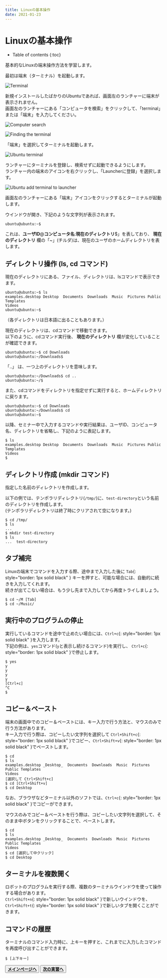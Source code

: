 ```yaml
---
title: Linuxの基本操作
date: 2021-01-23
---
```


# Linuxの基本操作

- Table of contents
{:toc}

基本的なLinuxの端末操作方法を学習します。

最初は端末（ターミナル）を起動します。

![Terminal](images/terminal-icon.png)

新規インストールしたばかりのUbuntuであれば、画面左のランチャーに端末が表示されません。<br>
画面左のランチャーにある「コンピュータを検索」をクリックして、「terminal」または「端末」を入力してください。

![Computer search](images/ubuntu_computer_search_icon.png)

![Finding the terminal](images/ubuntu_find_terminal.png)

「端末」を選択してターミナルを起動します。

![Ubuntu terminal](images/ubuntu_started_terminal.png)

ランチャーにターミナルを登録し、検索せずに起動できるようにします。<br>
ランチャー内の端末のアイコンを右クリックし、「Launcherに登録」を選択します。

![Ubuntu add terminal to launcher](images/ubuntu_add_terminal_to_launcher.png)

画面左のランチャーにある「端末」アイコンをクリックするとターミナルが起動します。

ウインドウが開き、下記のような文字列が表示されます。

```shell
ubuntu@ubuntu:~$
```

これは、__ユーザID__@__コンピュータ名__:__現在のディレクトリ__$」を表しており、 __現在のディレクトリ__ 欄の「~」(チルダ)は、現在のユーザのホームディレクトリを表します。

## ディレクトリ操作 (ls, cd コマンド)

現在のディレクトリにある、ファイル、ディレクトリは、lsコマンドで表示できます。

```shell
ubuntu@ubuntu:~$ ls
examples.desktop Desktop  Documents  Downloads  Music  Pictures Public Templates
Videos
ubuntu@ubuntu:~$
```

（各ディレクトリは日本語に出ることもあります。）

現在のディレクトリは、cdコマンドで移動できます。<br>
以下のように、cdコマンド実行後、 __現在のディレクトリ__ 欄が変化していることが確認できます。

```shell
ubuntu@ubuntu:~$ cd Downloads
ubuntu@ubuntu:~/Downloads$
```

「..」 は、一つ上のディレクトリを意味します。

```shell
ubuntu@ubuntu:~/Downloads$ cd ..
ubuntu@ubuntu:~/$
```

また、cdコマンドをディレクトリを指定せずに実行すると、ホームディレクトリに戻ります。

```shell
ubuntu@ubuntu:~$ cd Downloads
ubuntu@ubuntu:~/Downloads$ cd
ubuntu@ubuntu:~$
```

以降、セミナー中で入力するコマンドや実行結果は、ユーザID、コンピュータ名、ディレクトリを省略し、下記のように表記します。

```shell
$ ls
examples.desktop Desktop  Documents  Downloads  Music  Pictures Public Templates
Videos
$
```

## ディレクトリ作成 (mkdir コマンド)

指定した名前のディレクトリを作成します。

以下の例では、テンポラリディレクトリ(`/tmp/`)に、`test-directory`という名前のディレクトリを作成します。<br>
(テンポラリディレクトリは終了時にクリアされて空になります。)

```shell
$ cd /tmp/
$ ls
...
$ mkdir test-directory
$ ls
...  test-directory
```

## タブ補完

Linuxの端末でコマンドを入力する際、途中まで入力した後に `Tab`{: style="border: 1px solid black" } キーを押すと、可能な場合には、自動的に続きを入力してくれます。<br>
続きが出てこない場合は、もう少し先まで入力してから再度トライしましょう。

```shell
$ cd ~/M [Tab]
$ cd ~/Music/
```

## 実行中のプログラムの停止

実行しているコマンドを途中で止めたい場合には、`Ctrl+c`{: style="border: 1px solid black" }を入力します。<br>
下記の例は、`yes`コマンド(`y`と表示し続けるコマンド)を実行し、 `Ctrl+c`{: style="border: 1px solid black" }で停止します。

```shell
$ yes
y
y
y
y
[Ctrl+c]
^C
$
```

## コピー＆ペースト

端末の画面中でのコピー＆ペーストには、キー入力で行う方法と、マウスのみで行う方法があります。<br>
キー入力で行う際は、コピーしたい文字列を選択して `Ctrl+Shift+c`{: style="border: 1px solid black" }でコピー、`Ctrl+Shift+v`{: style="border: 1px solid black" }でペーストします。

```shell
$ cd
$ ls
examples.desktop _Desktop_  Documents  Downloads  Music  Pictures Public Templates
Videos
[選択して Ctrl+Shift+c]
$ cd [Ctrl+Shift+v]
$ cd Desktop
```

なお、ブラウザなどターミナル以外のソフトでは、`Ctrl+c`{: style="border: 1px solid black" }でコピーができます。

マウスのみでコピー＆ペーストを行う際は、コピーしたい文字列を選択して、そのまま中ボタンをクリックすることで、ペーストします。

```shell
$ cd
$ ls
examples.desktop _Desktop_  Documents  Downloads  Music  Pictures Public Templates
Videos
$ cd [選択して中クリック]
$ cd Desktop
```

## ターミナルを複数開く

ロボットのプログラムを実行する際、複数のターミナルウインドウを使って操作する場合があります。<br>
`Ctrl+Shift+n`{: style="border: 1px solid black" }で新しいウインドウを、`Ctrl+Shift+t`{: style="border: 1px solid black" }で新しいタブを開くことができます。

## コマンドの履歴

ターミナルのコマンド入力時に、上キーを押すと、これまでに入力したコマンドを再度呼び出すことができます。

```shell
$ [上下キー]
```

<button type="button" class="bth btn-primary btn-lg">[
    <span style="color:black">**メインページへ**</span>](index.html)</button>
<button type="button"  class="bth btn-success btn-lg">
    [<span style="color:black">**次の実習へ**</span>](ros_basics.html)</button>